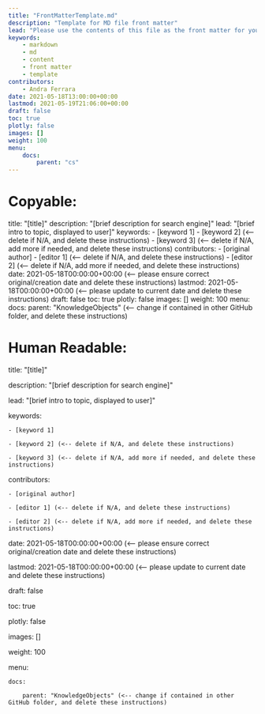```yaml
---
title: "FrontMatterTemplate.md"
description: "Template for MD file front matter"
lead: "Please use the contents of this file as the front matter for your MD files."
keywords: 
    - markdown
    - md
    - content
    - front matter
    - template
contributors:
    - Andra Ferrara
date: 2021-05-18T13:00:00+00:00
lastmod: 2021-05-19T21:06:00+00:00
draft: false
toc: true
plotly: false
images: []
weight: 100
menu:
    docs:
        parent: "cs"
---
```


# Copyable:

title: "[title]"
description: "[brief description for search engine]"
lead: "[brief intro to topic, displayed to user]"
keywords: 
    - [keyword 1]
    - [keyword 2] (<-- delete if N/A, and delete these instructions)
    - [keyword 3] (<-- delete if N/A, add more if needed, and delete these instructions)
contributors:
    - [original author]
    - [editor 1] (<-- delete if N/A, and delete these instructions)
    - [editor 2] (<-- delete if N/A, add more if needed, and delete these instructions)
date: 2021-05-18T00:00:00+00:00 (<-- please ensure correct original/creation date and delete these instructions)
lastmod: 2021-05-18T00:00:00+00:00 (<-- please update to current date and delete these instructions)
draft: false
toc: true
plotly: false
images: []
weight: 100
menu:
    docs:
        parent: "KnowledgeObjects" (<-- change if contained in other GitHub folder, and delete these instructions)

# Human Readable:

title: "[title]"

description: "[brief description for search engine]"

lead: "[brief intro to topic, displayed to user]"

keywords: 

    - [keyword 1]

    - [keyword 2] (<-- delete if N/A, and delete these instructions)

    - [keyword 3] (<-- delete if N/A, add more if needed, and delete these instructions)

contributors:

    - [original author]

    - [editor 1] (<-- delete if N/A, and delete these instructions)

    - [editor 2] (<-- delete if N/A, add more if needed, and delete these instructions)

date: 2021-05-18T00:00:00+00:00 (<-- please ensure correct original/creation date and delete these instructions)

lastmod: 2021-05-18T00:00:00+00:00 (<-- please update to current date and delete these instructions)

draft: false

toc: true

plotly: false

images: []

weight: 100

menu:

    docs:

        parent: "KnowledgeObjects" (<-- change if contained in other GitHub folder, and delete these instructions)
